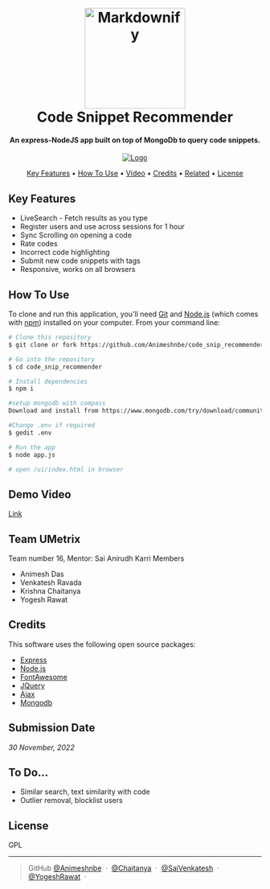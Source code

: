 
<h1 align="center">
  <br>
  <a href="http://www.amitmerchant.com/electron-markdownify"><img src="https://raw.githubusercontent.com/amitmerchant1990/electron-markdownify/master/app/img/markdownify.png" alt="Markdownify" width="200"></a>
  <br>
  Code Snippet Recommender
  <br>
</h1>

<h4 align="center">An express-NodeJS app built on top of MongoDb to query code snippets.</h4>

<p align="center">
  <a href="https://courses.iiit.ac.in/mod/forum/discuss.php?d=29511">
    <img src="../ui/eagle.svg" alt="Logo">
  </a>  
</p>

<p align="center">
  <a href="#key-features">Key Features</a> •
  <a href="#how-to-use">How To Use</a> •
  <a href="#demo-video">Video</a> •
  <a href="#credits">Credits</a> •
  <a href="#related">Related</a> •
  <a href="#license">License</a>
</p>

## Key Features

* LiveSearch - Fetch results as you type
* Register users and use across sessions for 1 hour
* Sync Scrolling on opening a code
* Rate codes 
* Incorrect code highlighting
* Submit new code snippets with tags
* Responsive, works on all browsers

## How To Use

To clone and run this application, you'll need [Git](https://git-scm.com) and [Node.js](https://nodejs.org/en/download/) (which comes with [npm](http://npmjs.com)) installed on your computer. From your command line:

```bash
# Clone this repository
$ git clone or fork https://github.com/Animeshnbe/code_snip_recommender

# Go into the repository
$ cd code_snip_recommender

# Install dependencies
$ npm i

#setup mongodb with compass
Download and install from https://www.mongodb.com/try/download/community

#Change .env if required
$ gedit .env

# Run the app
$ node app.js

# open /ui/index.html in browser
```
## Demo Video

<a href="https://drive.google.com/file/d/1VqfPf8rk0-yeJF2AN0wxCA5J8y7-Zn_-/view?usp=sharing">Link</a>

## Team UMetrix

Team number 16, Mentor: Sai Anirudh Karri
Members
- Animesh Das
- Venkatesh Ravada
- Krishna Chaitanya
- Yogesh Rawat

## Credits

This software uses the following open source packages:

- [Express](http://expressjs.com/)
- [Node.js](https://nodejs.org/)
- [FontAwesome](https://fontawesome.com/icons/)
- [JQuery](https://jquery.com/)
- [Ajax](https://developer.mozilla.org/en-US/docs/Web/Guide/AJAX)
- [Mongodb](https://www.mongodb.com/)

## Submission Date

_30 November, 2022_

## To Do...

- Similar search, text similarity with code
- Outlier removal, blocklist users

## License

GPL

---

> GitHub [@Animeshnbe](https://github.com/Animeshnbe) &nbsp;&middot;&nbsp;
[@Chaitanya](https://github.com/chaitanya-dama) &nbsp;&middot;&nbsp;
[@SaiVenkatesh](https://github.com/venkatesh2128) &nbsp;&middot;&nbsp;
[@YogeshRawat](https://github.com/yrawatyt) &nbsp;&middot;&nbsp;